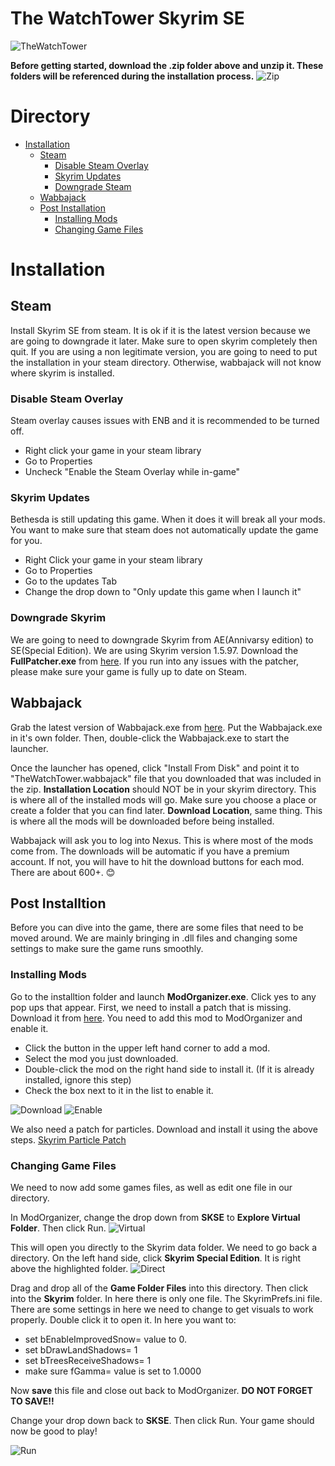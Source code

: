 # The WatchTower Skyrim SE
![TheWatchTower](https://github.com/AgawamIdol/TheWatchTowerSkyrimeSE/blob/main/images/invite_banner.png)

**Before getting started, download the .zip folder above and unzip it. These folders will be referenced during the installation process.** 
![Zip](https://github.com/AgawamIdol/TheWatchTowerSkyrimeSE/blob/main/images/zip.png)

# Directory 
* [Installation](https://github.com/AgawamIdol/TheWatchTowerSkyrimeSE/edit/main/README.md#installation) 
  * [Steam](https://github.com/AgawamIdol/TheWatchTowerSkyrimeSE/edit/main/README.md#steam)  
    * [Disable Steam Overlay](https://github.com/AgawamIdol/TheWatchTowerSkyrimeSE/edit/main/README.md#disable-steam-overlay) 
    * [Skyrim Updates](https://github.com/AgawamIdol/TheWatchTowerSkyrimeSE/edit/main/README.md#skyrim-updates)
    * [Downgrade Steam](https://github.com/AgawamIdol/TheWatchTowerSkyrimeSE/edit/main/README.md#downgrade-skyrim)
   * [Wabbajack](https://github.com/AgawamIdol/TheWatchTowerSkyrimeSE/blob/main/README.md#wabbajack)
   * [Post Installation](https://github.com/AgawamIdol/TheWatchTowerSkyrimeSE/edit/main/README.md#post-installtion)
     * [Installing Mods](https://github.com/AgawamIdol/TheWatchTowerSkyrimeSE/edit/main/README.md#installing-mods) 
     * [Changing Game Files](https://github.com/AgawamIdol/TheWatchTowerSkyrimeSE/edit/main/README.md#changing-game-files)

# Installation

## Steam
Install Skyrim SE from steam. It is ok if it is the latest version because we are going to downgrade it later. Make sure to open skyrim completely then quit. If you are using a non legitimate version, you are going to need to put the installation in your steam directory. Otherwise, wabbajack will not know where skyrim is installed. 

### Disable Steam Overlay
Steam overlay causes issues with ENB and it is recommended to be turned off. 
* Right click your game in your steam library
* Go to Properties
* Uncheck "Enable the Steam Overlay while in-game"

### Skyrim Updates
Bethesda is still updating this game. When it does it will break all your mods. You want to make sure that steam does not automatically update the game for you. 
* Right Click your game in your steam library
* Go to Properties
* Go to the updates Tab
* Change the drop down to "Only update this game when I launch it"

### Downgrade Skyrim
We are going to need to downgrade Skyrim from AE(Annivarsy edition) to SE(Special Edition). We are using Skyrim version 1.5.97. Download the **FullPatcher.exe** from [here](https://www.nexusmods.com/skyrimspecialedition/mods/57618?tab=files). If you run into any issues with the patcher, please make sure your game is fully up to date on Steam. 

## Wabbajack

Grab the latest version of Wabbajack.exe from [here](https://github.com/wabbajack-tools/wabbajack/releases). Put the Wabbajack.exe in it's own folder. Then, double-click the Wabbajack.exe to start the launcher. 

Once the launcher has opened, click "Install From Disk" and point it to "TheWatchTower.wabbajack" file that you downloaded that was included in the zip. **Installation Location** should NOT be in your skyrim directory. This is where all of the installed mods will go. Make sure you choose a place or create a folder that you can find later. **Download Location**, same thing. This is where all the mods will be downloaded before being installed. 

Wabbajack will ask you to log into Nexus. This is where most of the mods come from. The downloads will be automatic if you have a premium account. If not, you will have to hit the download buttons for each mod. There are about 600+. 😊

## Post Installtion
Before you can dive into the game, there are some files that need to be moved around. We are mainly bringing in .dll files and changing some settings to make sure the game runs smoothly. 

### Installing Mods

Go to the installtion folder and launch **ModOrganizer.exe**. Click yes to any pop ups that appear. First, we need to install a patch that is missing. Download it from [here](https://www.nexusmods.com/Core/Libs/Common/Widgets/DownloadPopUp?id=209150&game_id=1704). You need to add this mod to ModOrganizer and enable it. 

* Click the button in the upper left hand corner to add a mod. 
* Select the mod you just downloaded. 
* Double-click the mod on the right hand side to install it. (If it is already installed, ignore this step)
* Check the box next to it in the list to enable it. 

![Download](https://github.com/AgawamIdol/TheWatchTowerSkyrimeSE/blob/main/images/Download.png)
![Enable](https://github.com/AgawamIdol/TheWatchTowerSkyrimeSE/blob/main/images/Enable.png)

We also need a patch for particles. Download and install it using the above steps. [Skyrim Particle Patch](https://mega.nz/file/vpNFFawJ#aqjydQJ_08uRRzXRdK8cJwg55RwXXK2hV_uT7xagzNM)

### Changing Game Files
We need to now add some games files, as well as edit one file in our directory. 

In ModOrganizer, change the drop down from **SKSE** to **Explore Virtual Folder**. Then click Run. 
![Virtual](https://github.com/AgawamIdol/TheWatchTowerSkyrimeSE/blob/main/images/Virtual.png)

This will open you directly to the Skyrim data folder. We need to go back a directory. On the left hand side, click **Skyrim Special Edition**. It is right above the highlighted folder. 
![Direct](https://github.com/AgawamIdol/TheWatchTowerSkyrimeSE/blob/main/images/Direct.png)

Drag and drop all of the **Game Folder Files** into this directory. Then click into the **Skyrim** folder. In here there is only one file. The SkyrimPrefs.ini file. There are some settings in here we need to change to get visuals to work properly. Double click it to open it. In here you want to:
* set bEnableImprovedSnow= value to 0.
* set bDrawLandShadows= 1
* set bTreesReceiveShadows= 1
* make sure fGamma= value is set to 1.0000

Now **save** this file and close out back to ModOrganizer. **DO NOT FORGET TO SAVE!!**

Change your drop down back to **SKSE**. Then click Run. Your game should now be good to play!

![Run](https://github.com/AgawamIdol/TheWatchTowerSkyrimeSE/blob/main/images/SKSE.png)
